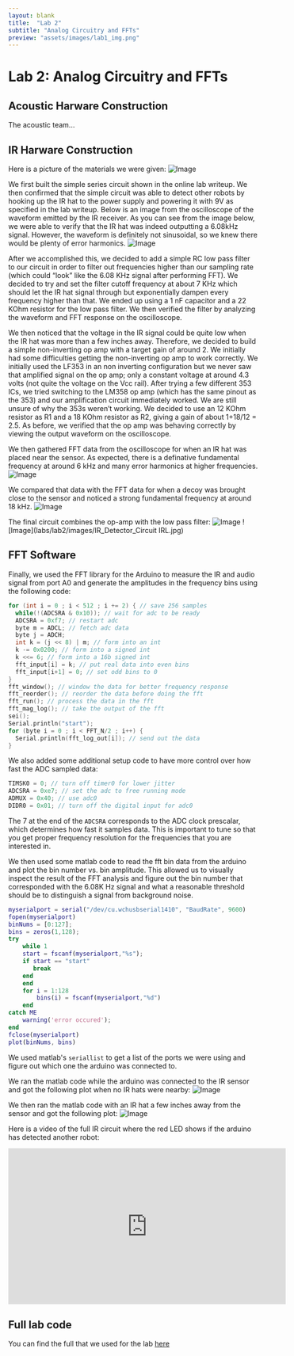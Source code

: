 ```yaml
---
layout: blank
title:  "Lab 2"
subtitle: "Analog Circuitry and FFTs"
preview: "assets/images/lab1_img.png"
---
```


# Lab 2: Analog Circuitry and FFTs

## Acoustic Harware Construction

The acoustic team...

## IR Harware Construction

Here is a picture of the materials we were given:
![Image](labs/lab2/images/ir_parts_list.jpg)

We first built the simple series circuit shown in the online lab writeup. We then confirmed that the simple circuit was able to detect other robots by hooking up the IR hat to the power supply and powering it with 9V as specified in the lab writeup. Below is an image from the oscilloscope of the waveform emitted by the IR receiver. As you can see from the image below, we were able to verify that the IR hat was indeed outputting a 6.08kHz signal. However, the waveform is definitely not sinusoidal, so we knew there would be plenty of error harmonics.
![Image](labs/lab2/images/hatwaveform1.jpg)

After we accomplished this, we decided to add a simple RC low pass filter to our circuit in order to filter out frequencies higher than our sampling rate (which could “look” like the 6.08 KHz signal after performing FFT). We decided to try and set the filter cutoff frequency at about 7 KHz which should let the IR hat signal through but exponentially dampen every frequency higher than that. We ended up using a 1 nF capacitor and a 22 KOhm resistor for the low pass filter. We then verified the filter by analyzing the waveform and FFT response on the oscilloscope.

We then noticed that the voltage in the IR signal could be quite low when the IR hat was more than a few inches away. Therefore, we decided to build a simple non-inverting op amp with a target gain of around 2. We initially had some difficulties getting the non-inverting op amp to work correctly. We initially used the LF353 in an non inverting configuration but we never saw that amplified signal on the op amp; only a constant voltage at around 4.3 volts (not quite the voltage on the Vcc rail). After trying a few different 353 ICs, we tried switching to the LM358 op amp (which has the same pinout as the 353) and our amplification circuit immediately worked. We are still unsure of why the 353s weren’t working. We decided to use an 12 KOhm resistor as R1 and a 18 KOhm resistor as R2, giving a gain of about 1+18/12 = 2.5. As before, we verified that the op amp was behaving correctly by viewing the output waveform on the oscilloscope.

We then gathered FFT data from the oscilloscope for when an IR hat was placed near the sensor. As expected, there is a definative fundamental frequency at around 6 kHz and many error harmonics at higher frequencies.
![Image](labs/lab2/images/hatfft.jpg)

We compared that data with the FFT data for when a decoy was brought close to the sensor and noticed a strong fundamental frequency at around 18 kHz.
![Image](labs/lab2/images/decoyfft.jpg)
  
The final circuit combines the op-amp with the low pass filter:
![Image](labs/lab2/images/IR_Detector_Circuit.jpg)
![Image](labs/lab2/images/IR_Detector_Circuit IRL.jpg)

## FFT Software

Finally, we used the FFT library for the Arduino to measure the IR and audio signal from port A0 and generate the amplitudes in the frequency bins using the following code:
```cpp
for (int i = 0 ; i < 512 ; i += 2) { // save 256 samples
  while(!(ADCSRA & 0x10)); // wait for adc to be ready
  ADCSRA = 0xf7; // restart adc
  byte m = ADCL; // fetch adc data
  byte j = ADCH;
  int k = (j << 8) | m; // form into an int
  k -= 0x0200; // form into a signed int
  k <<= 6; // form into a 16b signed int
  fft_input[i] = k; // put real data into even bins
  fft_input[i+1] = 0; // set odd bins to 0
}
fft_window(); // window the data for better frequency response
fft_reorder(); // reorder the data before doing the fft
fft_run(); // process the data in the fft
fft_mag_log(); // take the output of the fft
sei();
Serial.println("start");
for (byte i = 0 ; i < FFT_N/2 ; i++) { 
  Serial.println(fft_log_out[i]); // send out the data
}
```

We also added some additional setup code to have more control over how fast the ADC sampled data:
```cpp
TIMSK0 = 0; // turn off timer0 for lower jitter
ADCSRA = 0xe7; // set the adc to free running mode
ADMUX = 0x40; // use adc0
DIDR0 = 0x01; // turn off the digital input for adc0
```
The 7 at the end of the `ADCSRA` corresponds to the ADC clock prescalar, which determines how fast it samples data. This is important to tune so that you get proper frequency resolution for the frequencies that you are interested in.

We then used some matlab code to read the fft bin data from the arduino and plot the bin number vs. bin amplitude. This allowed us to visually inspect the result of the FFT analysis and figure out the bin number that corresponded with the 6.08K Hz signal and what a reasonable threshold should be to distinguish a signal from background noise. 
```matlab
myserialport = serial("/dev/cu.wchusbserial1410", "BaudRate", 9600)
fopen(myserialport)
binNums = [0:127];
bins = zeros(1,128);
try
    while 1
    start = fscanf(myserialport,"%s");
    if start == "start"
       break 
    end
    end
    for i = 1:128
        bins(i) = fscanf(myserialport,"%d")
    end
catch ME
    warning('error occured');
end
fclose(myserialport)
plot(binNums, bins)
```
We used matlab's `seriallist` to get a list of the ports we were using and figure out which one the arduino was connected to.

We ran the matlab code while the arduino was connected to the IR sensor and got the following plot when no IR hats were nearby:
![Image](labs/lab2/images/irbgd.png)

We then ran the matlab code with an IR hat a few inches away from the sensor and got the following plot:
![Image](labs/lab2/images/iropampout.png)

Here is a video of the full IR circuit where the red LED shows if the arduino has detected another robot:
<iframe width="560" height="315" src="https://www.youtube.com/embed/cwhYxnZrcJQ" frameborder="0" allow="autoplay; encrypted-media" allowfullscreen></iframe>

## Full lab code

You can find the full that we used for the lab [here](https://github.com/ece3400team11/ece3400team11.github.io/tree/master/_labs/lab2/code)
